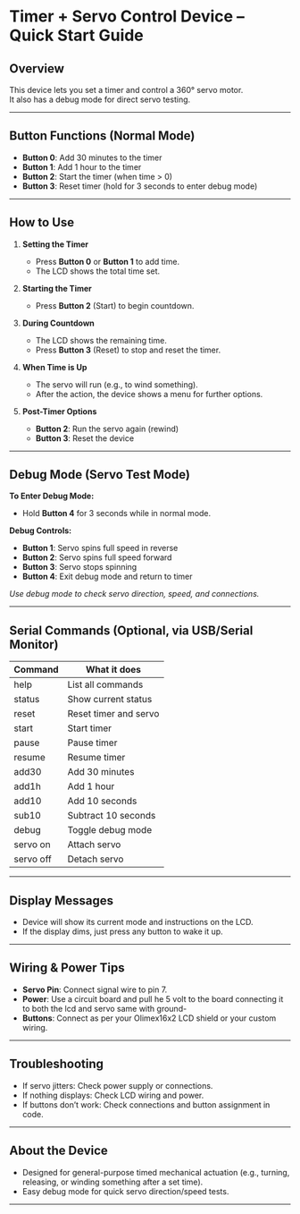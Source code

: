 # Timer + Servo Control Device – Quick Start Guide

## Overview
This device lets you set a timer and control a 360° servo motor.  
It also has a debug mode for direct servo testing.

---

## **Button Functions (Normal Mode)**

- **Button 0**: Add 30 minutes to the timer
- **Button 1**: Add 1 hour to the timer
- **Button 2**: Start the timer (when time > 0)
- **Button 3**: Reset timer (hold for 3 seconds to enter debug mode)

---

## **How to Use**

1. **Setting the Timer**  
   - Press **Button 0** or **Button 1** to add time.
   - The LCD shows the total time set.

2. **Starting the Timer**  
   - Press **Button 2** (Start) to begin countdown.

3. **During Countdown**  
   - The LCD shows the remaining time.
   - Press **Button 3** (Reset) to stop and reset the timer.

4. **When Time is Up**  
   - The servo will run (e.g., to wind something).
   - After the action, the device shows a menu for further options.

5. **Post-Timer Options**
   - **Button 2**: Run the servo again (rewind)
   - **Button 3**: Reset the device

---

## **Debug Mode (Servo Test Mode)**

**To Enter Debug Mode:**  
- Hold **Button 4** for 3 seconds while in normal mode.

**Debug Controls:**  
- **Button 1**: Servo spins full speed in reverse
- **Button 2**: Servo spins full speed forward
- **Button 3**: Servo stops spinning
- **Button 4**: Exit debug mode and return to timer

*Use debug mode to check servo direction, speed, and connections.*

---

## **Serial Commands (Optional, via USB/Serial Monitor)**

| Command      | What it does                       |
|--------------|------------------------------------|
| help         | List all commands                  |
| status       | Show current status                |
| reset        | Reset timer and servo              |
| start        | Start timer                        |
| pause        | Pause timer                        |
| resume       | Resume timer                       |
| add30        | Add 30 minutes                     |
| add1h        | Add 1 hour                         |
| add10        | Add 10 seconds                     |
| sub10        | Subtract 10 seconds                |
| debug        | Toggle debug mode                  |
| servo on     | Attach servo                       |
| servo off    | Detach servo                       |

---

## **Display Messages**

- Device will show its current mode and instructions on the LCD.
- If the display dims, just press any button to wake it up.

---

## **Wiring & Power Tips**

- **Servo Pin**: Connect signal wire to pin 7.
- **Power**: Use a circuit board and pull he 5 volt to the board connecting it to both the lcd and servo same with ground-
- **Buttons**: Connect as per your Olimex16x2 LCD shield or your custom wiring.

---

## **Troubleshooting**

- If servo jitters: Check power supply or connections.
- If nothing displays: Check LCD wiring and power.
- If buttons don’t work: Check connections and button assignment in code.

---

## **About the Device**

- Designed for general-purpose timed mechanical actuation (e.g., turning, releasing, or winding something after a set time).
- Easy debug mode for quick servo direction/speed tests.

---


